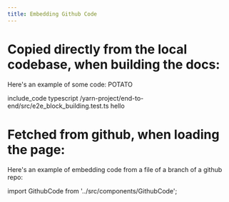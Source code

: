 ```yaml
---
title: Embedding Github Code
---
```


# Copied directly from the local codebase, when building the docs:

Here's an example of some code: POTATO

include_code typescript /yarn-project/end-to-end/src/e2e_block_building.test.ts hello

# Fetched from github, when loading the page:

Here's an example of embedding code from a file of a branch of a github repo:

import GithubCode from '../src/components/GithubCode';


<GithubCode owner="AztecProtocol" repo="aztec-packages" branch="master" filePath="yarn-project/noir-contracts/src/contracts/zk_token_contract/src/main.nr" startLine={2} endLine={30000} />

<GithubCode owner="AztecProtocol" repo="aztec-packages" branch="master" filePath="README.md" startLine={2} endLine={20} />

<GithubCode owner="AztecProtocol" repo="aztec-packages" branch="master" filePath="README.md"/>





